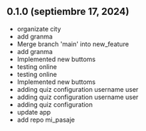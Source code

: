 ## 0.1.0 (septiembre 17, 2024)
  - organizate city
  - add granma
  - Merge branch 'main' into new_feature
  - add granma
  - Implemented new buttoms
  - testing online
  - testing online
  - Implemented new buttoms
  - adding quiz configuration username user
  - adding quiz configuration username user
  - adding quiz configuration
  - update app
  - add repo mi_pasaje

